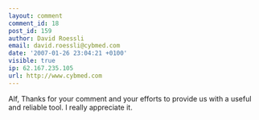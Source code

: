 ```yaml
---
layout: comment
comment_id: 18
post_id: 159
author: David Roessli
email: david.roessli@cybmed.com
date: '2007-01-26 23:04:21 +0100'
visible: true
ip: 62.167.235.105
url: http://www.cybmed.com
---
```

Alf,
Thanks for your comment and your efforts to provide us with a useful and reliable tool. I really appreciate it.
